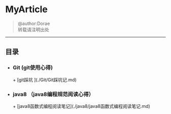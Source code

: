 # MyArticle
> @author:Dorae  
> 转载请注明出处

----

## 目录

+ <h3>Git (git使用心得)</h3>
	+ [git踩坑 ](./Git/Git踩坑记.md)
+ <h3>java8 （java8编程规范阅读心得）</h3>
	+ [java8函数式编程阅读笔记](./java8/java8函数式编程阅读笔记.md)